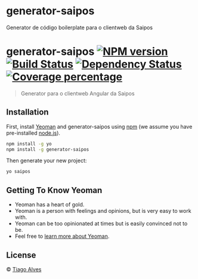 # generator-saipos
Generator de código boilerplate para o clientweb da Saipos

# generator-saipos [![NPM version][npm-image]][npm-url] [![Build Status][travis-image]][travis-url] [![Dependency Status][daviddm-image]][daviddm-url] [![Coverage percentage][coveralls-image]][coveralls-url]
> Generator para o clientweb Angular da Saipos

## Installation

First, install [Yeoman](http://yeoman.io) and generator-saipos using [npm](https://www.npmjs.com/) (we assume you have pre-installed [node.js](https://nodejs.org/)).

```bash
npm install -g yo
npm install -g generator-saipos
```

Then generate your new project:

```bash
yo saipos
```

## Getting To Know Yeoman

 * Yeoman has a heart of gold.
 * Yeoman is a person with feelings and opinions, but is very easy to work with.
 * Yeoman can be too opinionated at times but is easily convinced not to be.
 * Feel free to [learn more about Yeoman](http://yeoman.io/).

## License

 © [Tiago Alves]()


[npm-image]: https://badge.fury.io/js/generator-saipos.svg
[npm-url]: https://npmjs.org/package/generator-saipos
[travis-image]: https://travis-ci.org/Saipos/generator-saipos.svg?branch=master
[travis-url]: https://travis-ci.org/Saipos/generator-saipos
[daviddm-image]: https://david-dm.org/Saipos/generator-saipos.svg?theme=shields.io
[daviddm-url]: https://david-dm.org/Saipos/generator-saipos
[coveralls-image]: https://coveralls.io/repos/Saipos/generator-saipos/badge.svg
[coveralls-url]: https://coveralls.io/r/Saipos/generator-saipos